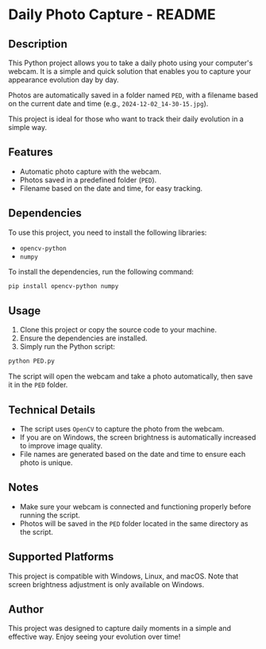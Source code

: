 # Daily Photo Capture - README

## Description

This Python project allows you to take a daily photo using your computer's webcam. It is a simple and quick solution that enables you to capture your appearance evolution day by day.

Photos are automatically saved in a folder named `PED`, with a filename based on the current date and time (e.g., `2024-12-02_14-30-15.jpg`).

This project is ideal for those who want to track their daily evolution in a simple way.

## Features
- Automatic photo capture with the webcam.
- Photos saved in a predefined folder (`PED`).
- Filename based on the date and time, for easy tracking.

## Dependencies
To use this project, you need to install the following libraries:
- `opencv-python`
- `numpy`

To install the dependencies, run the following command:
```sh
pip install opencv-python numpy
```

## Usage
1. Clone this project or copy the source code to your machine.
2. Ensure the dependencies are installed.
3. Simply run the Python script:
```sh
python PED.py
```

The script will open the webcam and take a photo automatically, then save it in the `PED` folder.

## Technical Details
- The script uses `OpenCV` to capture the photo from the webcam.
- If you are on Windows, the screen brightness is automatically increased to improve image quality.
- File names are generated based on the date and time to ensure each photo is unique.

## Notes
- Make sure your webcam is connected and functioning properly before running the script.
- Photos will be saved in the `PED` folder located in the same directory as the script.

## Supported Platforms
This project is compatible with Windows, Linux, and macOS. Note that screen brightness adjustment is only available on Windows.

## Author
This project was designed to capture daily moments in a simple and effective way. Enjoy seeing your evolution over time!

